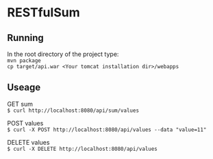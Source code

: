 # RESTfulSum

## Running
In the root directory of the project type:   
`mvn package`   
`cp target/api.war <Your tomcat installation dir>/webapps`

## Useage

GET sum  
`$ curl http://localhost:8080/api/sum/values`  

POST values  
`$ curl -X POST http://localhost:8080/api/values --data "value=11"`  

DELETE values  
`$ curl -X DELETE http://localhost:8080/api/values`  




